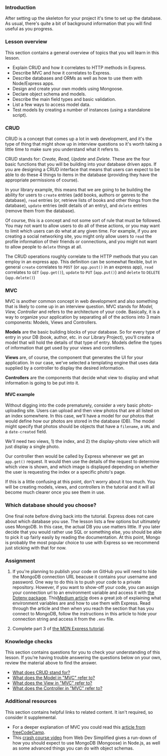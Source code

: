 ### Introduction

After setting up the skeleton for your project it's time to set up the database. As usual, there's quite a bit of background information that you will find useful as you progress.

### Lesson overview

This section contains a general overview of topics that you will learn in this lesson.

- Explain CRUD and how it correlates to HTTP methods in Express.
- Describe MVC and how it correlates to Express.
- Describe databases and ORMs as well as how to use them with Node/Express apps.
- Design and create your own models using Mongoose.
- Declare object schema and models.
- Describe the main field types and basic validation.
- List a few ways to access model data.
- Test models by creating a number of instances (using a standalone script).

### CRUD

CRUD is a concept that comes up a lot in web development, and it's the type of thing that might show up in interview questions so it's worth taking a little time to make sure you understand what it refers to.

CRUD stands for: <span id="crud">*Create, Read, Update* and *Delete*</span>. These are the four basic functions that you will be building into your database driven apps. If you are designing a CRUD interface that means that users can expect to be able to do these 4 things to items in the database (providing they have the appropriate permissions of course).

In your library example, this means that we are going to be building the ability for users to `create` entries (add books, authors or genres to the database), `read` entries (or, retrieve lists of books and other things from the database), `update` entries (edit details of an entry), and `delete` entries (remove them from the database).

Of course, this is a concept and not some sort of rule that must be followed. You may not want to allow users to do all of these actions, or you may want to limit which users can do what at any given time. For example, if you are creating a social networking site, you might only allow users to `read` the profile information of their friends or connections, and you might not want to allow people to `delete` things at all.

The CRUD operations roughly correlate to the HTTP methods that you can employ in an express app. This definition can be somewhat flexible, but in general `create` correlates to `POST` (or `app.post()` in an express app), `read` correlates to `GET` (`app.get()`), `update` to `PUT` (`app.put()`) and `delete` to `DELETE` (`app.delete()`)

### MVC

MVC is another common concept in web development and also something that is likely to come up in an interview question. MVC stands for *Model, View, Controller* and refers to the architecture of your code. Basically, it is a way to organize your application by separating all of the actions into 3 main components: Models, Views and Controllers.

<span id="model">**Models**</span> are the basic building blocks of your database. So for every type of entry in your DB (book, author, etc. in our Library Project), you'll create a model that will hold the details of that type of entry. Models define the types of information that get used by your views and controllers.

<span id="view">**Views**</span> are, of course, the component that generates the UI for your application. In our case, we've selected a templating engine that uses data supplied by a controller to display the desired information.

<span id="controller">**Controllers**</span> are the components that decide what view to display and what information is going to be put into it.

#### MVC example

Without digging into the code prematurely, consider a very basic photo-uploading site. Users can upload and then view photos that are all listed on an index somewhere. In this case, we'll have a model for our photos that would define how our photos are stored in the database (DB). The model might specify that photos should be objects that have a `filename`, a `URL` and a `date-created` field.

We'll need two views, 1) the index, and 2) the display-photo view which will just display a single photo.

Our controller then would be called by Express whenever we get an `app.get()` request. It would then use the details of the request to determine which view is shown, and which image is displayed depending on whether the user is requesting the index or a specific photo's page.

If this is a little confusing at this point, don't worry about it too much. You will be creating models, views, and controllers in the tutorial and it will all become much clearer once you see them in use.

### Which database should you choose?

One final note before diving back into the tutorial. Express does not care about which database you use. The lesson lists a few options but ultimately uses MongoDB. In this case, the actual DB you use matters little. If you later decide that you would rather use SQL or something else, you should be able to pick it up fairly easily by reading the documentation. At this point, Mongo is probably the most popular choice to use with Express so we recommend just sticking with that for now.

### Assignment

<div class="lesson-content__panel" markdown="1">

1. If you're planning to publish your code on GitHub you will need to hide the MongoDB connection URL beacuse it contains your username and password. One way to do this is to push your code to a private repository. However, if you want to show-off your code, you can assign your connection url to an environment variable and access it with [the Dotenv package](https://github.com/motdotla/dotenv). This[Medium article](https://javascript.plainenglish.io/how-to-use-dotenv-and-why-you-need-it-in-all-your-projects-a7319e16124a) does a great job of explaining what environment variables are and how to use them with Express. Read through the article and then when you reach the section that has you connect to MongoDB, follow the instructions in this article to hide your connection string and access it from the `.env` file.

1. Complete part 3 of [the MDN Express tutorial](https://developer.mozilla.org/en-US/docs/Learn/Server-side/Express_Nodejs/mongoose).

</div>

### Knowledge checks

This section contains questions for you to check your understanding of this lesson. If you’re having trouble answering the questions below on your own, review the material above to find the answer.

- [What does CRUD stand for?](#crud)
- [What does the Model in "MVC" refer to?](#model)
- [What does the View in "MVC" refer to?](#view)
- [What does the Controller in "MVC" refer to?](#controller)

### Additional resources

This section contains helpful links to related content. It isn't required, so consider it supplemental.

- For a deeper explanation of MVC you could read this [article from freeCodeCamp](https://medium.freecodecamp.org/simplified-explanation-to-mvc-5d307796df30).
- This [crash course video](https://www.youtube.com/watch?v=DZBGEVgL2eE) from Web Dev Simplified gives a run-down of how you should expect to use MongoDB (Mongoose) in Node.js, as well as some advanced things you can do with object schemas.
